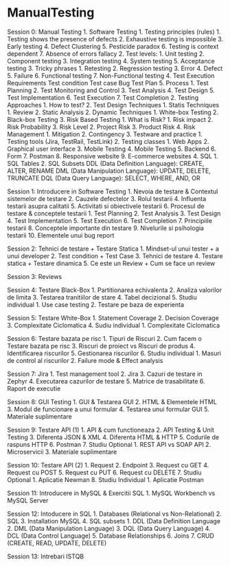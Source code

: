 # ManualTesting

Session 0: Manual Testing
    1. Software Testing
        1. Testing principles (rules)
            1. Testing shows the presence of defects 
            2. Exhaustive testing is impossible
            3. Early testing
            4. Defect Clustering
            5. Pesticide paradox
            6. Testing is context dependent
            7. Absence of errors fallacy
        2. Test levels:
            1. Unit testing
            2. Component testing
            3. Integration testing
            4. System testing
            5. Acceptance testing
        3. Tricky phrases
            1. Retesting
            2. Regression testing
            3. Error
            4. Defect
            5. Failure
            6. Functional testing
            7. Non-Functional testing
        4. Test Execution
            Requirements
            Test condition
            Test case
            Bug
            Test Plan
        5. Process
            1. Test Planning
            2. Test Monitoring and Control
            3. Test Analysis
            4. Test Design
            5. Test Implementation
            6. Test Execution
            7. Test Completion
    2. Testing Approaches
        1. How to test?
        2. Test Design Techniques
            1. Statis Techniques
                1. Review
                2. Static Analysis
            2. Dynamic Techniques
                1. White-box Testing
                2. Black-box Testing
        3. Risk Based Testing
            1. What is Risk?
                1. Risk impact
                2. Risk Probability
                3. Risk Level
            2. Project Risk
            3. Product Risk
            4. Risk Management
                1. Mitigation
                2. Contingency
    3. Testware and practice
        1. Testing tools (Jira, TestRail, TestLink)
        2. Testing classes
            1. Web Apps
            2. Graphical user interface
            3. Mobile Testing
            4. Mobile Testing
            5. Backend
            6. Form
            7. Postman
            8. Responsive website
            9. E-commerce websites
    4. SQL 
        1. SQL Tables
        2. SQL Subsets
            DDL (Data Definition Language): CREATE, ALTER, RENAME
            DML (Data Manipulation Language): UPDATE, DELETE, TRUNCATE
            DQL (Data Query Language): SELECT, WHERE, AND, OR

Session 1: Introducere in Software Testing
    1. Nevoia de testare & Contextul sistemelor de testare
    2. Cauzele defectelor
    3. Rolul testarii
    4. Influenta testarii asupra calitatii
    5. Activitati si obiectivele testarii
    6. Procesul de testare & conceptele testarii
        1. Test Planning
        2. Test Analysis
        3. Test Design
        4. Test Implementation
        5. Test Execution
        6. Test Completion
    7. Principiile testarii
    8. Conceptele importante din testare
    9. Nivelurile si psihologia testarii
    10. Elementele unui bug report
    
Session 2: Tehnici de testare + Testare Statica
    1. Mindset-ul unui tester + a unui developer
    2. Test condition + Test Case
    3. Tehnici de testare
    4. Testare statica + Testare dinamica
    5. Ce este un Review + Cum se face un review
    
Session 3: Reviews

Session 4: Testare Black-Box
    1. Partitionarea echivalenta
    2. Analiza valorilor de limita
    3. Testarea tranitiilor de stare
    4. Tabel decizional
    5. Studiu individual
        1. Use case testing
        2. Testare pe baza de experienta
        
Session 5: Testare White-Box
    1. Statement Coverage
    2. Decision Coverage
    3. Complexitate Ciclomatica
    4. Sudiu individual
        1. Complexitate Ciclomatica
    
Session 6: Testare bazata pe risc
    1. Tipuri de Riscuri
    2. Cum facem o Testare bazata pe risc
    3. Riscuri de proiect vs Riscuri de produs
    4. Identificarea riscurilor
    5. Gestionarea riscurilor
    6. Studiu individual
        1. Masuri de control al riscurilor
        2. Failure mode & Effect analysis
        
Session 7: Jira
    1. Test management tool
    2. Jira
    3. Cazuri de testare in Zephyr
    4. Executarea cazurilor de testare
    5. Matrice de trasabilitate
    6. Raport de executie
    
Session 8: GUI Testing
    1. GUI & Testarea GUI
    2. HTML & Elementele HTML
    3. Modul de funcionare a unui formular
    4. Testarea unui formular GUI
    5. Materiale suplimentare
    
Session 9: Testare API (1)
    1. API & cum functioneaza
    2. API Testing & Unit Testing
    3. Diferenta JSON & XML
    4. Diferenta HTML & HTTP
    5. Codurile de raspuns HTTP
    6. Postman
    7. Studiu Optional
        1. REST API vs SOAP API
        2. Microservicii
        3. Materiale suplimentare
        
Session 10: Testare API (2)
    1. Request
    2. Endpoint
    3. Request cu GET
    4. Request cu POST
    5. Request cu PUT
    6. Request cu DELETE
    7. Studiu Optional
        1. Aplicatie Newman
    8. Studiu Individual
        1. Aplicatie Postman
        
Session 11: Introducere in MySQL & Exercitii SQL
    1. MySQL Workbench vs MySQL Server

Session 12: Intoducere in SQL
    1. Databases (Relational vs Non-Relational)
    2. SQL
    3. Installation MySQL
    4. SQL subsets 
        1. DDL (Data Definition Language
        2. DML (Data Manipulation Language)
        3. DQL (Data Query Language)
        4. DCL (Data Control Language)
    5. Database Relationships
    6. Joins
    7. CRUD (CREATE, READ, UPDATE, DELETE)
    
Session 13: Intrebari ISTQB
